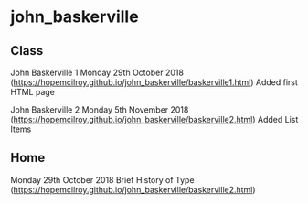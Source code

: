 # john_baskerville


## Class
John Baskerville 1
Monday 29th October 2018
(https://hopemcilroy.github.io/john_baskerville/baskerville1.html) 
Added first HTML page
 

John Baskerville 2
Monday 5th November 2018
(https://hopemcilroy.github.io/john_baskerville/baskerville2.html) 
Added List Items 

## Home
Monday 29th October 2018
Brief History of Type
(https://hopemcilroy.github.io/john_baskerville/baskerville2.html)